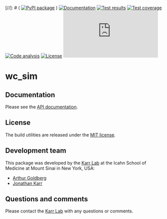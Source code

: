[//]: # ( [![PyPI package](https://img.shields.io/pypi/v/wc_sim.svg)](https://pypi.python.org/pypi/wc_sim) )
[![Documentation](https://readthedocs.org/projects/wc_sim/badge/?version=latest)](http://wc_sim.readthedocs.org)
[![Test results](https://circleci.com/gh/KarrLab/wc_sim.svg?style=shield)](https://circleci.com/gh/KarrLab/wc_sim)
[![Test coverage](https://coveralls.io/repos/github/KarrLab/wc_sim/badge.svg)](https://coveralls.io/github/KarrLab/wc_sim)
[![Code analysis](https://api.codeclimate.com/v1/badges/9f434719685a7ec914f0/maintainability)](https://codeclimate.com/github/KarrLab/wc_sim)
[![License](https://img.shields.io/github/license/KarrLab/wc_sim.svg)](LICENSE)
![Analytics](https://ga-beacon.appspot.com/UA-86759801-1/wc_sim/README.md?pixel)

# wc_sim

## Documentation
Please see the [API documentation](http://code.karrlab.org).

## License
The build utilities are released under the [MIT license](LICENSE).

## Development team
This package was developed by the [Karr Lab](http://www.karrlab.org) at the Icahn School of Medicine at Mount Sinai in New York, USA:
* [Arthur Goldberg](http://www.mountsinai.org/profiles/arthur-p-goldberg)
* [Jonathan Karr](http://www.karrlab.org)

## Questions and comments
Please contact the [Karr Lab](http://www.karrlab.org) with any questions or comments.